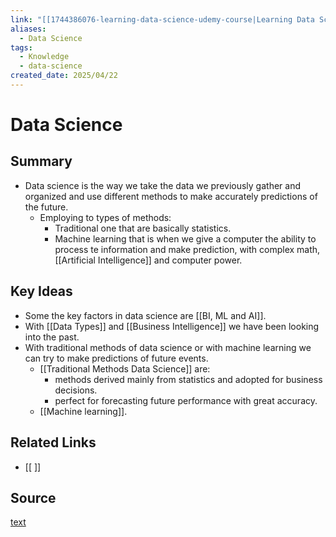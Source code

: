 ```yaml
---
link: "[[1744386076-learning-data-science-udemy-course|Learning Data Science Udemy Course]]"
aliases:
  - Data Science
tags:
  - Knowledge
  - data-science
created_date: 2025/04/22
---
```

# Data Science
## Summary
- Data science is the way we take the data we previously gather and organized and use different methods to make accurately predictions of the future.
	- Employing to types of methods:
		- Traditional one that are basically statistics.
		- Machine learning that is when we give a computer the ability to process te information and make prediction, with complex math, [[Artificial Intelligence]] and computer power.
## Key Ideas
- Some the key factors in data science are [[BI, ML and AI]].
- With [[Data Types]] and [[Business Intelligence]] we have been looking into the past.
- With traditional methods of data science or with machine learning we can try to make predictions of future events.
	- [[Traditional Methods Data Science]] are:
		- methods derived mainly from statistics and adopted for business decisions.
		- perfect for forecasting future performance with great accuracy.
	- [[Machine learning]].
## Related Links
- [[ ]]
## Source
[text](url) 